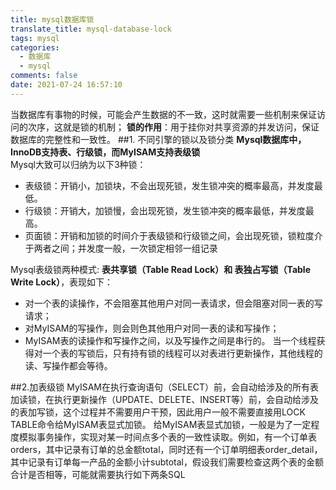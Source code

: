 ```yaml
---
title: mysql数据库锁
translate_title: mysql-database-lock
tags: mysql
categories:
  - 数据库
  - mysql
comments: false
date: 2021-07-24 16:57:10
---
```

当数据库有事物的时候，可能会产生数据的不一致，这时就需要一些机制来保证访问的次序，这就是锁的机制；
**锁的作用**：用于挂你对共享资源的并发访问，保证数据库的完整性和一致性。
##1. 不同引擎的锁以及锁分类
**Mysql数据库中，InnoDB支持表、行级锁，而MyISAM支持表级锁**
<br>
Mysql大致可以归纳为以下3种锁：
- 表级锁：开销小，加锁块，不会出现死锁，发生锁冲突的概率最高，并发度最低。
- 行级锁：开销大，加锁慢，会出现死锁，发生锁冲突的概率最低，并发度最高。
- 页面锁：开销和加锁的时间介于表级锁和行级锁之间，会出现死锁，锁粒度介于两者之间；并发度一般，一次锁定相邻一组记录

Mysql表级锁两种模式: **表共享锁（Table Read Lock）和 表独占写锁（Table Write Lock）**，表现如下：
- 对一个表的读操作，不会阻塞其他用户对同一表请求，但会阻塞对同一表的写请求；
- 对MyISAM的写操作，则会则色其他用户对同一表的读和写操作；
- MyISAM表的读操作和写操作之间，以及写操作之间是串行的。
当一个线程获得对一个表的写锁后，只有持有锁的线程可以对表进行更新操作，其他线程的读、写操作都会等待。
  
##2.加表级锁
MyISAM在执行查询语句（SELECT）前，会自动给涉及的所有表加读锁，在执行更新操作（UPDATE、DELETE、INSERT等）前，会自动给涉及的表加写锁，这个过程并不需要用户干预，因此用户一般不需要直接用LOCK TABLE命令给MyISAM表显式加锁。
给MyISAM表显式加锁，一般是为了一定程度模拟事务操作，实现对某一时间点多个表的一致性读取。例如，有一个订单表orders，其中记录有订单的总金额total，同时还有一个订单明细表order_detail，其中记录有订单每一产品的金额小计subtotal，假设我们需要检查这两个表的金额合计是否相等，可能就需要执行如下两条SQL


